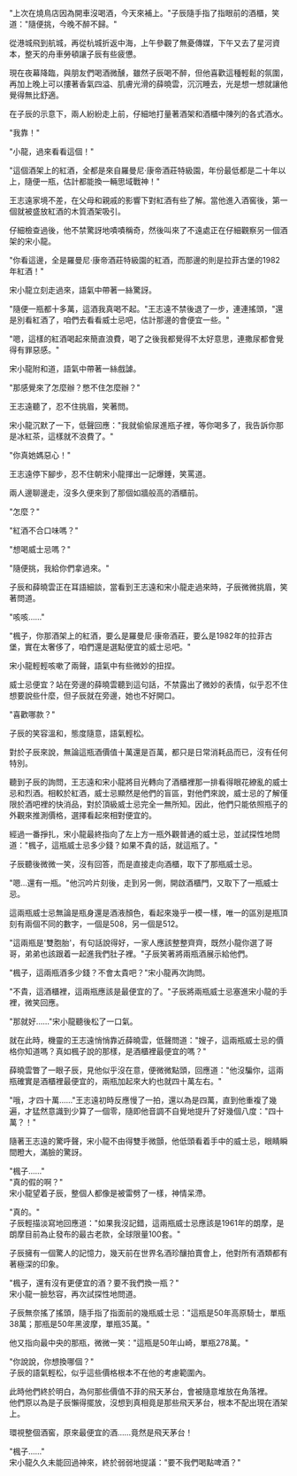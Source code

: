 

"上次在燒鳥店因為開車沒喝酒，今天來補上。"子辰隨手指了指眼前的酒櫃，笑道："隨便挑，今晚不醉不歸。"

從港城飛到航城，再從杭城折返中海，上午參觀了無憂傳媒，下午又去了星河資本，整天的舟車勞頓讓子辰有些疲憊。

現在夜幕降臨，與朋友們喝酒微醺，雖然子辰喝不醉，但他喜歡這種輕鬆的氛圍，再加上晚上可以摟著香氣四溢、肌膚光滑的薛曉雲，沉沉睡去，光是想一想就讓他覺得無比舒適。

在子辰的示意下，兩人紛紛走上前，仔細地打量著酒架和酒櫃中陳列的各式酒水。

"我靠！"

"小龍，過來看看這個！"

"這個酒架上的紅酒，全都是來自羅曼尼·康帝酒莊特級園，年份最低都是二十年以上，隨便一瓶，估計都能換一輛思域戰神！"

王志遠家境不差，在父母和親戚的影響下對紅酒有些了解。當他進入酒窖後，第一個就被盛放紅酒的木質酒架吸引。

仔細檢查過後，他不禁驚訝地嘖嘖稱奇，然後叫來了不遠處正在仔細觀察另一個酒架的宋小龍。

"你看這邊，全是羅曼尼·康帝酒莊特級園的紅酒，而那邊的則是拉菲古堡的1982年紅酒！"

宋小龍立刻走過來，語氣中帶著一絲驚訝。

"隨便一瓶都十多萬，這酒我真喝不起。"王志遠不禁後退了一步，連連搖頭，"還是別看紅酒了，咱們去看看威士忌吧，估計那邊的會便宜一些。"

"嗯，這樣的紅酒喝起來簡直浪費，喝了之後我都覺得不太好意思，連撒尿都會覺得有罪惡感。"

宋小龍附和道，語氣中帶著一絲戲謔。

"那感覺來了怎麼辦？憋不住怎麼辦？"

王志遠聽了，忍不住挑眉，笑著問。

宋小龍沉默了一下，低聲回應："我就偷偷尿進瓶子裡，等你喝多了，我告訴你那是冰紅茶，這樣就不浪費了。"

"你真她媽惡心！"

王志遠停下腳步，忍不住朝宋小龍揮出一記爆錘，笑罵道。

兩人邊聊邊走，沒多久便來到了那個如牆般高的酒櫃前。

"怎麼？"

"紅酒不合口味嗎？"

"想喝威士忌嗎？"

"隨便挑，我給你們拿過來。"

子辰和薛曉雲正在耳語細談，當看到王志遠和宋小龍走過來時，子辰微微挑眉，笑著問道。

"咳咳……"

"楓子，你那酒架上的紅酒，要么是羅曼尼·康帝酒莊，要么是1982年的拉菲古堡，實在太奢侈了，咱們還是選點便宜的威士忌吧。" 

宋小龍輕輕咳嗽了兩聲，語氣中有些微妙的扭捏。

威士忌便宜？站在旁邊的薛曉雲聽到這句話，不禁露出了微妙的表情，似乎忍不住想要說些什麼，但子辰就在旁邊，她也不好開口。

"喜歡哪款？"

子辰的笑容溫和，態度隨意，語氣輕松。

對於子辰來說，無論這瓶酒價值十萬還是百萬，都只是日常消耗品而已，沒有任何特別。

聽到子辰的詢問，王志遠和宋小龍將目光轉向了酒櫃裡那一排看得眼花繚亂的威士忌和烈酒。相較於紅酒，威士忌顯然是他們的盲區，對他們來說，威士忌的了解僅限於酒吧裡的快消品，對於頂級威士忌完全一無所知。因此，他們只能依照瓶子的外觀來推測價格，選擇看起來相對便宜的。

經過一番掙扎，宋小龍最終指向了左上方一瓶外觀普通的威士忌，並試探性地問道："楓子，這瓶威士忌多少錢？如果不貴的話，就這瓶了。"

子辰聽後微微一笑，沒有回答，而是直接走向酒櫃，取下了那瓶威士忌。

"嗯...還有一瓶。"他沉吟片刻後，走到另一側，開啟酒櫃門，又取下了一瓶威士忌。

這兩瓶威士忌無論是瓶身還是酒液顏色，看起來幾乎一模一樣，唯一的區別是瓶頂刻有兩個不同的數字，一個是508，另一個是512。

"這兩瓶是'雙胞胎'，有句話說得好，一家人應該整整齊齊，既然小龍你選了哥哥，弟弟也該跟着一起進我們肚子裡。"子辰笑著將兩瓶酒展示給他們。

"楓子，這兩瓶酒多少錢？不會太貴吧？"宋小龍再次詢問。

"不貴，這酒櫃裡，這兩瓶應該是最便宜的了。"子辰將兩瓶威士忌塞進宋小龍的手裡，微笑回應。

"那就好……"宋小龍聽後松了一口氣。

就在此時，機靈的王志遠悄悄靠近薛曉雲，低聲問道："嫂子，這兩瓶威士忌的價格你知道嗎？真如楓子說的那樣，是酒櫃裡最便宜的嗎？"

薛曉雲瞥了一眼子辰，見他似乎沒在意，便微微點頭，回應道："他沒騙你，這兩瓶確實是酒櫃裡最便宜的，兩瓶加起來大約也就四十萬左右。"

"哦，才四十萬……"王志遠初時反應慢了一拍，還以為是四萬，直到他重複了幾遍，才猛然意識到少算了一個零，隨即他音調不自覺地提升了好幾個八度："四十萬？！"

隨著王志遠的驚呼聲，宋小龍不由得雙手微顫，他低頭看着手中的威士忌，眼睛瞬間瞪大，滿臉的驚訝。

"楓子……"  
"真的假的啊？"  
宋小龍望着子辰，整個人都像是被雷劈了一樣，神情呆滯。

"真的。"  
子辰輕描淡寫地回應道："如果我沒記錯，這兩瓶威士忌應該是1961年的朗摩，是朗摩目前為止發布的最古老款，全球限量100套。"

子辰擁有一個驚人的記憶力，幾天前在世界名酒珍釀拍賣會上，他對所有酒類都有著極深的印象。

"楓子，還有沒有更便宜的酒？要不我們換一瓶？"  
宋小龍一臉愁容，再次試探性地問道。

子辰無奈搖了搖頭，隨手指了指面前的幾瓶威士忌："這瓶是50年高原騎士，單瓶38萬；那瓶是50年黑波摩，單瓶35萬。"

他又指向最中央的那瓶，微微一笑："這瓶是50年山崎，單瓶278萬。"

"你說說，你想換哪個？"  
子辰的語氣輕松，似乎這些價格根本不在他的考慮範圍內。

此時他們終於明白，為何那些價值不菲的飛天茅台，會被隨意堆放在角落裡。  
他們原以為是子辰懶得擺放，沒想到真相竟是那些飛天茅台，根本不配出現在酒架上。

環視整個酒窖，原來最便宜的酒……竟然是飛天茅台！

"楓子……"  
宋小龍久久未能回過神來，終於弱弱地提議："要不我們喝點啤酒？"